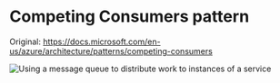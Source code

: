 # Competing Consumers pattern  
Original: https://docs.microsoft.com/en-us/azure/architecture/patterns/competing-consumers

![Using a message queue to distribute work to instances of a service](https://docs.microsoft.com/en-us/azure/architecture/patterns/_images/competing-consumers-diagram.png)


